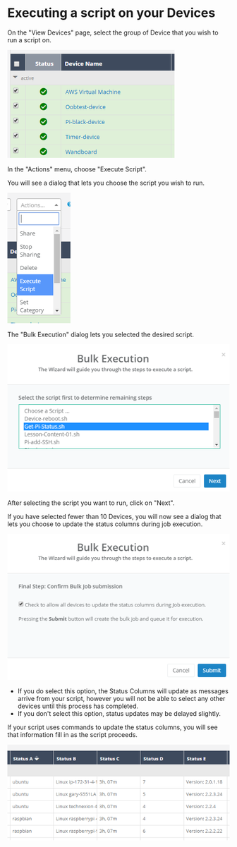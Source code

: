 # Executing a script on your Devices

On the "View Devices" page, select the group of Device that you wish to run a script on.

![](../../.gitbook/assets/image%20%282%29.png)

In the "Actions" menu, choose "Execute Script".  

You will see a dialog that lets you choose the script you wish to run.

![](../../.gitbook/assets/image%20%2826%29.png)

The "Bulk Execution" dialog lets you selected the desired script.  

![](../../.gitbook/assets/image%20%2852%29.png)

After selecting the script you want to run, click on "Next".

If you have selected fewer than 10 Devices, you will now see a dialog that lets you choose to update the status columns during job execution.  

![](../../.gitbook/assets/image%20%2849%29.png)

* If you do select this option, the Status Columns will update as messages arrive from your script, however you will not be able to select any other devices until this process has completed.
* If you don't select this option, status updates may be delayed slightly.

If your script uses commands to update the status columns, you will see that information fill in as the script proceeds.

![](../../.gitbook/assets/image%20%2835%29.png)

